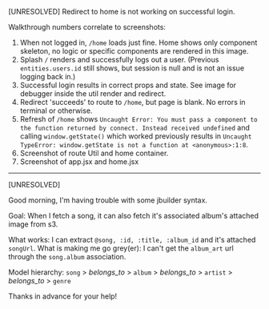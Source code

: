 [UNRESOLVED]
Redirect to home is not working on successful login.

Walkthrough numbers correlate to screenshots:
1. When not logged in, `/home` loads just fine.  Home shows only component skeleton, no logic or specific components are rendered in this image.
2. Splash `/` renders and successfully logs out a user.  (Previous `entities.users.id` still shows, but session is null and is not an issue logging back in.)
3. Successful login results in correct props and state.  See image for debugger inside the util render and redirect.
4. Redirect 'succeeds' to route to `/home`, but page is blank.  No errors in terminal or otherwise.
5. Refresh of `/home` shows `Uncaught Error: You must pass a component to the function returned by connect. Instead received undefined` and calling `window.getState()` which worked previously results in `Uncaught TypeError: window.getState is not a function at <anonymous>:1:8`. 
6. Screenshot of route Util and home container.
7. Screenshot of app.jsx and home.jsx   

---


[UNRESOLVED] 

Good morning, I'm having trouble with some jbuilder syntax.

Goal: When I fetch a song, it can also fetch it's associated album's attached image from s3.  

What works: I can extract `@song, :id, :title, :album_id` and it's attached `songUrl`.
What is making me go grey(er): I can't get the `album_art` url through the `song.album` association. 

Model hierarchy: `song` > *belongs_to* > `album` > *belongs_to* > `artist` > *belongs_to* > `genre`

Thanks in advance for your help!